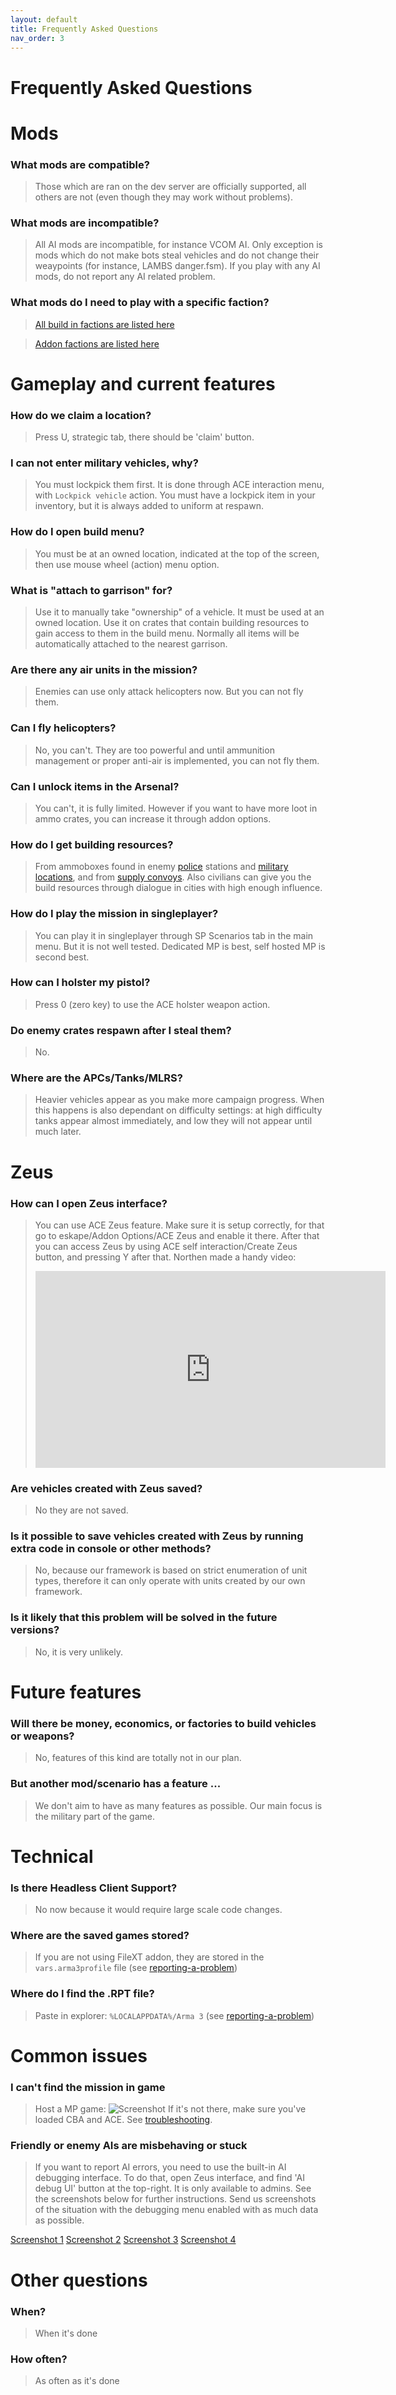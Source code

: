 ```yaml
---
layout: default
title: Frequently Asked Questions
nav_order: 3
---
```


# Frequently Asked Questions

# Mods

### What mods are compatible?
> Those which are ran on the dev server are officially supported, all others are not (even though they may work without problems). 

### What mods are incompatible?
> All AI mods are incompatible, for instance VCOM AI. Only exception is mods which do not make bots steal vehicles and do not change their weaypoints (for instance, LAMBS danger.fsm). If you play with any AI mods, do not report any AI related problem.

### What mods do I need to play with a specific faction?
> [All build in factions are listed here](https://vindicta-team.github.io/Vindicta-Docs/factions/factions-list.html)

> [Addon factions are listed here](https://vindicta-team.github.io/Vindicta-Docs/factions/addon-factions-list.html)

# Gameplay and current features

### How do we claim a location?
> Press U, strategic tab, there should be 'claim' button.

### I can not enter military vehicles, why?
> You must lockpick them first. It is done through ACE interaction menu, with `Lockpick vehicle` action. You must have a lockpick item in your inventory, but it is always added to uniform at respawn.

### How do I open build menu?
> You must be at an owned location, indicated at the top of the screen, then use mouse wheel (action) menu option.

### What is "attach to garrison" for? 
> Use it to manually take "ownership" of a vehicle. It must be used at an owned location. Use it on crates that contain building resources to gain access to them in the build menu. Normally all items will be automatically attached to the nearest garrison.

### Are there any air units in the mission?
> Enemies can use only attack helicopters now. But you can not fly them.

### Can I fly helicopters?
> No, you can't. They are too powerful and until ammunition management or proper anti-air is implemented, you can not fly them.

### Can I unlock items in the Arsenal?
> You can't, it is fully limited. However if you want to have more loot in ammo crates, you can increase it through addon options.

### How do I get building resources? 
> From ammoboxes found in enemy [police](guide/police) stations and [military locations](guide/military-locations), and from [supply convoys](guide/military#supply-convoy). Also civilians can give you the build resources through dialogue in cities with high enough influence.

### How do I play the mission in singleplayer?
> You can play it in singleplayer through SP Scenarios tab in the main menu. But it is not well tested. Dedicated MP is best, self hosted MP is second best.

### How can I holster my pistol?
> Press 0 (zero key) to use the ACE holster weapon action.

### Do enemy crates respawn after I steal them?
> No.

### Where are the APCs/Tanks/MLRS?
> Heavier vehicles appear as you make more campaign progress. When this happens is also dependant on difficulty settings: at high difficulty tanks appear almost immediately, and low they will not appear until much later.

# Zeus

### How can I open Zeus interface?
> You can use ACE Zeus feature. Make sure it is setup correctly, for that go to eskape/Addon Options/ACE Zeus and enable it there. After that you can access Zeus by using ACE self interaction/Create Zeus button, and pressing Y after that.  Northen made a handy video:  
> <iframe width="560" height="315" src="https://www.youtube.com/embed/O_BB7hcIsJ8" frameborder="0" allow="accelerometer; autoplay; encrypted-media; gyroscope; picture-in-picture" allowfullscreen> </iframe>

### Are vehicles created with Zeus saved?
> No they are not saved.

### Is it possible to save vehicles created with Zeus by running extra code in console or other methods?
> No, because our framework is based on strict enumeration of unit types, therefore it can only operate with units created by our own framework.

### Is it likely that this problem will be solved in the future versions?
> No, it is very unlikely.

# Future features

### Will there be money, economics, or factories to build vehicles or weapons?
> No, features of this kind are totally not in our plan.

### But another mod/scenario has a feature ...
> We don't aim to have as many features as possible. Our main focus is the military part of the game.

# Technical

### Is there Headless Client Support?
> No now because it would require large scale code changes.

### Where are the saved games stored?
> If you are not using FileXT addon, they are stored in the `vars.arma3profile` file (see [reporting-a-problem](reporting-a-problem))

### Where do I find the .RPT file?
> Paste in explorer: `%LOCALAPPDATA%/Arma 3` (see [reporting-a-problem](reporting-a-problem))

# Common issues

### I can't find the mission in game
> Host a MP game:
> ![Screenshot](https://cdn.discordapp.com/attachments/553300822583279616/666270214983254044/unknown.png)
> If it's not there, make sure you've loaded CBA and ACE.
> See [troubleshooting](troubleshooting).

### Friendly or enemy AIs are misbehaving or stuck
> If you want to report AI errors, you need to use the built-in AI debugging interface. To do that, open Zeus interface, and find 'AI debug UI' button at the top-right. It is only available to admins. See the screenshots below for further instructions. Send us screenshots of the situation with the debugging menu enabled with as much data as possible.

[Screenshot 1](https://raw.githubusercontent.com/Vindicta-Team/Vindicta-Docs/master/images/ai_debug_0.jpg)  [Screenshot 2](https://raw.githubusercontent.com/Vindicta-Team/Vindicta-Docs/master/images/ai_debug_1.jpg)  [Screenshot 3](https://raw.githubusercontent.com/Vindicta-Team/Vindicta-Docs/master/images/ai_debug_2.jpg)  [Screenshot 4](https://raw.githubusercontent.com/Vindicta-Team/Vindicta-Docs/master/images/ai_debug_3.jpg)

# Other questions

### When?
> When it's done

### How often?
> As often as it's done
